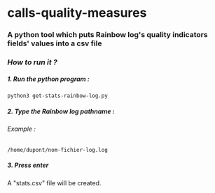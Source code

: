 # calls-quality-measures

### A python tool which puts Rainbow log's quality indicators fields' values into a csv file

### *How to run it ?*

##### 1. Run the python program :
```shell
python3 get-stats-rainbow-log.py
```

##### 2. Type the Rainbow log pathname :
###### Example :
```shell
/home/dupont/nom-fichier-log.log
```

##### 3. Press enter
A "stats.csv" file will be created.

